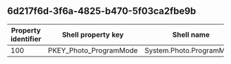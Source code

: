 ## 6d217f6d-3f6a-4825-b470-5f03ca2fbe9b

Property identifier | Shell property key | Shell name | Alias
--- | --- | --- | ---
100 | PKEY_Photo_ProgramMode | System.Photo.ProgramMode | 


